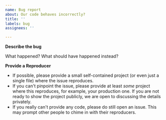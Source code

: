 ```yaml
---
name: Bug report
about: Our code behaves incorrectly?
title: ''
labels: bug
assignees: ''

---
```


<!--
**Double-check**

* Is this *really* a bug?
  - If the behavior is documented, but you disagree with it, please do file an issue, but as a "Design consideration," not a "Bug report."
  - If you don't understand why something behaves the way it does, consider asking on [StackOverflow](https://stackoverflow.com/) or the [Kotlin Slack](https://surveys.jetbrains.com/s3/kotlin-slack-sign-up). The community is active and will likely clarify everything better than we could!
* Is the problem not in some third-party library, not in [Kotlin](kotl.in/issue), or your own code—is it in the `kotlinx.coroutines` library itself?
  - Example: you write for Android, and your code works properly on most devices, but for a couple of them, it fails. Then please direct this to Google and/or the manufacturer of your device.
* Maybe you're using some ancient version, and the problem doesn't happen with the latest releases of the compiler and the library?
-->

**Describe the bug**

What happened? What should have happened instead?

**Provide a Reproducer**

* If possible, please provide a small self-contained project (or even just a single file) where the issue reproduces.
* If you can't pinpoint the issue, please provide at least *some* project where this reproduces, for example, your production one. If you are not ready to show the project publicly, we are open to discussing the details privately.
* If you really can't provide any code, please do still open an issue. This may prompt other people to chime in with their reproducers.
